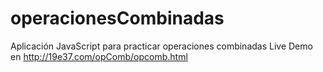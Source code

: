 # operacionesCombinadas
Aplicación JavaScript para practicar operaciones combinadas
Live Demo en http://19e37.com/opComb/opcomb.html
